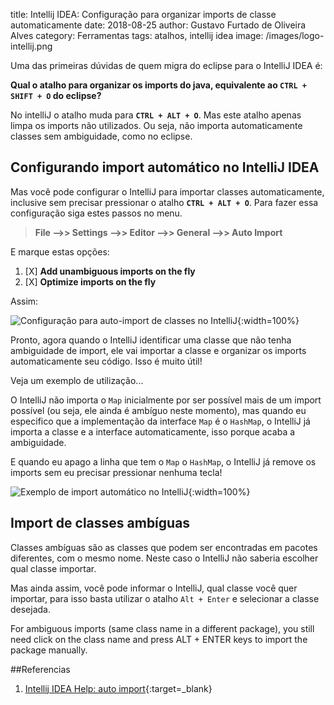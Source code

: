 title: Intellij IDEA: Configuração para organizar imports de classe automaticamente
date: 2018-08-25
author: Gustavo Furtado de Oliveira Alves
category: Ferramentas
tags: atalhos, intellij idea
image: /images/logo-intellij.png

Uma das primeiras dúvidas de quem migra do eclipse para o IntelliJ IDEA é:

**Qual o atalho para organizar os imports do java, equivalente ao `CTRL + SHIFT + O` do eclipse?**

No intelliJ o atalho muda para **`CTRL + ALT + O`**. Mas este atalho apenas limpa os imports não utilizados.
Ou seja, não importa automaticamente classes sem ambiguidade, como no eclipse.

## Configurando import automático no IntelliJ IDEA

Mas você pode configurar o IntelliJ para importar classes automaticamente, inclusive sem precisar pressionar o atalho **`CTRL + ALT + O`**. Para fazer essa configuração siga estes passos no menu.

> **File –>> Settings –>> Editor –>> General –>> Auto Import**

E marque estas opções:

1. [X] **Add unambiguous imports on the fly**
2. [X] **Optimize imports on the fly**

Assim:

![Configuração para auto-import de classes no IntelliJ](/images/intellij-configuracao-atalho-auto-import.png){:width=100%}

Pronto, agora quando o IntelliJ identificar uma classe que não tenha ambiguidade de import, ele vai importar a classe e organizar os imports automaticamente seu código.
Isso é muito útil!

Veja um exemplo de utilização...

O IntelliJ não importa o `Map` inicialmente por ser possível mais de um import possível (ou seja, ele ainda é ambíguo neste momento), mas quando eu especifico que a implementação da interface `Map` é o `HashMap`, o IntelliJ já importa a classe e a interface automaticamente, isso porque acaba a ambiguidade.

E quando eu apago a linha que tem o `Map` o `HashMap`, o IntelliJ já remove os imports sem eu precisar pressionar nenhuma tecla!

![Exemplo de import automático no IntelliJ](/images/intellij-exemplo-auto-import.gif){:width=100%}

## Import de classes ambíguas

Classes ambíguas são as classes que podem ser encontradas em pacotes diferentes, com o mesmo nome.
Neste caso o IntelliJ não saberia escolher qual classe importar.

Mas ainda assim, você pode informar o IntelliJ, qual classe você quer importar, para isso basta utilizar o atalho `Alt + Enter` e selecionar a classe desejada.

For ambiguous imports (same class name in a different package), you still need click on the class name and press ALT + ENTER keys to import the package manually.

##Referencias

1. [Intellij IDEA Help: auto import](https://www.jetbrains.com/help/idea/settings-auto-import.html#d2587995e32){:target=\_blank}
